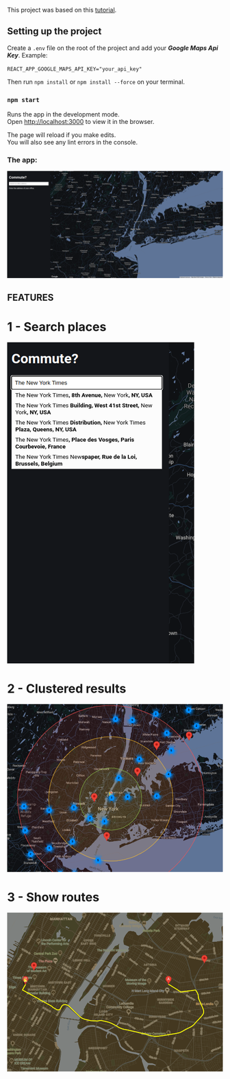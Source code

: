 This project was based on this [tutorial](https://www.youtube.com/watch?v=2po9_CIRW7I).

## Setting up the project

Create a `.env` file on the root of the project and add your ***Google Maps Api Key***. Example:

`REACT_APP_GOOGLE_MAPS_API_KEY="your_api_key"`

Then run `npm install` or `npm install --force` on your terminal.

### `npm start`

Runs the app in the development mode.\
Open [http://localhost:3000](http://localhost:3000) to view it in the browser.

The page will reload if you make edits.\
You will also see any lint errors in the console.

### The app:

![alt text](https://github.com/muriloalvestravelpass/travelpass-google-map/blob/main/images/home.png?raw=true)

## FEATURES

# 1 - Search places

![alt text](https://github.com/muriloalvestravelpass/travelpass-google-map/blob/main/images/search.png?raw=true)

# 2 - Clustered results

![alt text](https://github.com/muriloalvestravelpass/travelpass-google-map/blob/main/images/clustered-results.png?raw=true)

# 3 - Show routes

![alt text](https://github.com/muriloalvestravelpass/travelpass-google-map/blob/main/images/route.png?raw=true)

